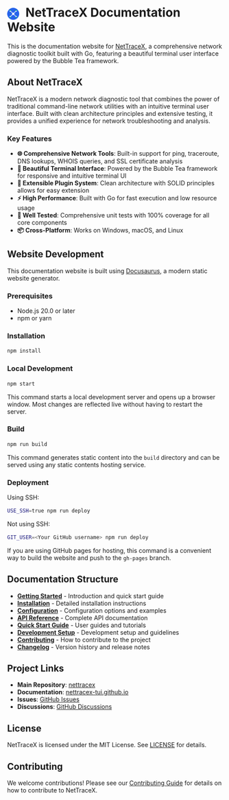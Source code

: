# <img src="https://raw.githubusercontent.com/nettracex/website/refs/heads/main/static/img/favicon.svg" alt="NetTraceX Logo" width="28" style="vertical-align: middle; margin-right: 8px;"> NetTraceX Documentation Website

This is the documentation website for [NetTraceX](https://github.com/nettracex/nettracex-tui), a comprehensive network diagnostic toolkit built with Go, featuring a beautiful terminal user interface powered by the Bubble Tea framework.

## About NetTraceX

NetTraceX is a modern network diagnostic tool that combines the power of traditional command-line network utilities with an intuitive terminal user interface. Built with clean architecture principles and extensive testing, it provides a unified experience for network troubleshooting and analysis.

### Key Features

- **🌐 Comprehensive Network Tools**: Built-in support for ping, traceroute, DNS lookups, WHOIS queries, and SSL certificate analysis
- **🎨 Beautiful Terminal Interface**: Powered by the Bubble Tea framework for responsive and intuitive terminal UI
- **🔧 Extensible Plugin System**: Clean architecture with SOLID principles allows for easy extension
- **⚡ High Performance**: Built with Go for fast execution and low resource usage
- **🧪 Well Tested**: Comprehensive unit tests with 100% coverage for all core components
- **📦 Cross-Platform**: Works on Windows, macOS, and Linux

## Website Development

This documentation website is built using [Docusaurus](https://docusaurus.io/), a modern static website generator.

### Prerequisites

- Node.js 20.0 or later
- npm or yarn

### Installation

```bash
npm install
```

### Local Development

```bash
npm start
```

This command starts a local development server and opens up a browser window. Most changes are reflected live without having to restart the server.

### Build

```bash
npm run build
```

This command generates static content into the `build` directory and can be served using any static contents hosting service.

### Deployment

Using SSH:

```bash
USE_SSH=true npm run deploy
```

Not using SSH:

```bash
GIT_USER=<Your GitHub username> npm run deploy
```

If you are using GitHub pages for hosting, this command is a convenient way to build the website and push to the `gh-pages` branch.

## Documentation Structure

- **[Getting Started](./docs/intro.md)** - Introduction and quick start guide
- **[Installation](./docs/installation.md)** - Detailed installation instructions
- **[Configuration](./docs/configuration.md)** - Configuration options and examples
- **[API Reference](./docs/api/overview.md)** - Complete API documentation
- **[Quick Start Guide](./docs/guides/quick-start.md)** - User guides and tutorials
- **[Development Setup](./docs/development/setup.md)** - Development setup and guidelines
- **[Contributing](./docs/guides/contributing.md)** - How to contribute to the project
- **[Changelog](./docs/changelog.md)** - Version history and release notes

## Project Links

- **Main Repository**: [nettracex](https://github.com/nettracex/nettracex-tui)
- **Documentation**: [nettracex-tui.github.io](https://nettracex-tui.github.io)
- **Issues**: [GitHub Issues](https://github.com/nettracex/nettracex-tui/issues)
- **Discussions**: [GitHub Discussions](https://github.com/nettracex/nettracex-tui/discussions)

## License

NetTraceX is licensed under the MIT License. See [LICENSE](https://github.com/nettracex/nettracex-tui/blob/main/LICENSE) for details.

## Contributing

We welcome contributions! Please see our [Contributing Guide](./docs/guides/contributing.md) for details on how to contribute to NetTraceX.
